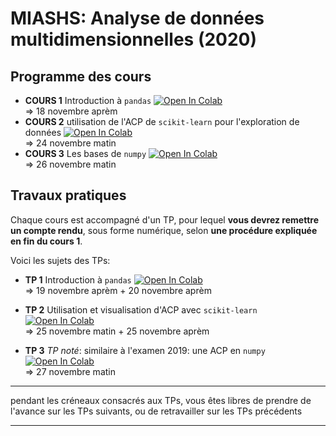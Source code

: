 # MIASHS: Analyse de données multidimensionnelles (2020)


## Programme des cours
- __COURS 1__ Introduction à `pandas` [![Open In Colab](https://colab.research.google.com/assets/colab-badge.svg)](https://colab.research.google.com/github/V3DMI5/multidim/blob/master/colabs/1_Introduction_pandas.ipynb)  
  => 18 novembre aprèm
- __COURS 2__ utilisation de l'ACP de `scikit-learn` pour l'exploration de données [![Open In Colab](https://colab.research.google.com/assets/colab-badge.svg)](https://colab.research.google.com/github/V3DMI5/multidim/blob/master/colabs/2_Utilisation_ACP.ipynb)  
  => 24 novembre matin
- __COURS 3__ Les bases de `numpy` [![Open In Colab](https://colab.research.google.com/assets/colab-badge.svg)](https://colab.research.google.com/github/V3DMI5/multidim/blob/master/colabs/3_numpy.ipynb)    
  => 26 novembre matin
  

## Travaux pratiques

Chaque cours est accompagné d'un TP, pour lequel __vous devrez remettre un compte rendu__, sous forme numérique, selon __une procédure expliquée en fin du cours 1__.

Voici les sujets des TPs:
* __TP 1__ Introduction à `pandas` [![Open In Colab](https://colab.research.google.com/assets/colab-badge.svg)](https://colab.research.google.com/github/V3DMI5/multidim/blob/master/colabs/TP1_pandas.ipynb)  
  => 19 novembre aprèm + 20 novembre aprèm
 
* __TP 2__ Utilisation et visualisation d'ACP avec `scikit-learn` [![Open In Colab](https://colab.research.google.com/assets/colab-badge.svg)](https://colab.research.google.com/github/V3DMI5/multidim/blob/master/colabs/TP2_sklearn.ipynb)  
  => 25 novembre matin + 25 novembre aprèm

* __TP 3__ _TP noté_: similaire à l'examen 2019: une ACP en `numpy` [![Open In Colab](https://colab.research.google.com/assets/colab-badge.svg)](https://colab.research.google.com/github/V3DMI5/multidim/blob/master/colabs/TP3_numpy.ipynb)  
  =>  27 novembre matin

---
pendant les créneaux consacrés aux TPs, vous êtes libres de prendre de l'avance sur les TPs suivants, ou de retravailler sur les TPs précédents

---

